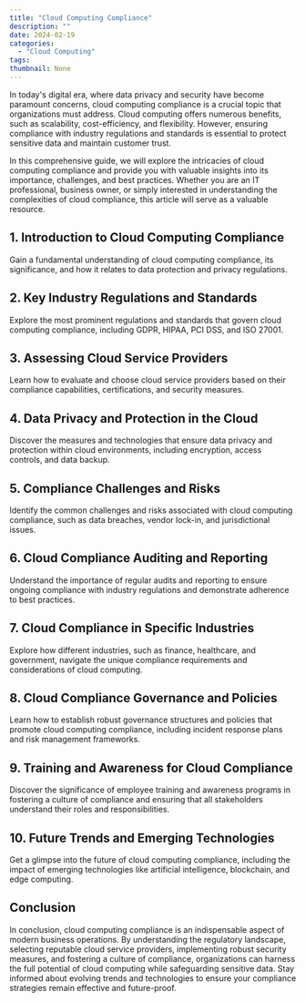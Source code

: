 ```yaml
---
title: "Cloud Computing Compliance"
description: ""
date: 2024-02-19
categories:
  - "Cloud Computing"
tags:
thumbnail: None
---
```


<p>In today's digital era, where data privacy and security have become paramount concerns, cloud computing compliance is a crucial topic that organizations must address. Cloud computing offers numerous benefits, such as scalability, cost-efficiency, and flexibility. However, ensuring compliance with industry regulations and standards is essential to protect sensitive data and maintain customer trust.</p>

<p>In this comprehensive guide, we will explore the intricacies of cloud computing compliance and provide you with valuable insights into its importance, challenges, and best practices. Whether you are an IT professional, business owner, or simply interested in understanding the complexities of cloud compliance, this article will serve as a valuable resource.</p>

<h2>1. Introduction to Cloud Computing Compliance</h2>
<p>Gain a fundamental understanding of cloud computing compliance, its significance, and how it relates to data protection and privacy regulations.</p>

<h2>2. Key Industry Regulations and Standards</h2>
<p>Explore the most prominent regulations and standards that govern cloud computing compliance, including GDPR, HIPAA, PCI DSS, and ISO 27001.</p>

<h2>3. Assessing Cloud Service Providers</h2>
<p>Learn how to evaluate and choose cloud service providers based on their compliance capabilities, certifications, and security measures.</p>

<h2>4. Data Privacy and Protection in the Cloud</h2>
<p>Discover the measures and technologies that ensure data privacy and protection within cloud environments, including encryption, access controls, and data backup.</p>

<h2>5. Compliance Challenges and Risks</h2>
<p>Identify the common challenges and risks associated with cloud computing compliance, such as data breaches, vendor lock-in, and jurisdictional issues.</p>

<h2>6. Cloud Compliance Auditing and Reporting</h2>
<p>Understand the importance of regular audits and reporting to ensure ongoing compliance with industry regulations and demonstrate adherence to best practices.</p>

<h2>7. Cloud Compliance in Specific Industries</h2>
<p>Explore how different industries, such as finance, healthcare, and government, navigate the unique compliance requirements and considerations of cloud computing.</p>

<h2>8. Cloud Compliance Governance and Policies</h2>
<p>Learn how to establish robust governance structures and policies that promote cloud computing compliance, including incident response plans and risk management frameworks.</p>

<h2>9. Training and Awareness for Cloud Compliance</h2>
<p>Discover the significance of employee training and awareness programs in fostering a culture of compliance and ensuring that all stakeholders understand their roles and responsibilities.</p>

<h2>10. Future Trends and Emerging Technologies</h2>
<p>Get a glimpse into the future of cloud computing compliance, including the impact of emerging technologies like artificial intelligence, blockchain, and edge computing.</p>

<h2>Conclusion</h2>
<p>In conclusion, cloud computing compliance is an indispensable aspect of modern business operations. By understanding the regulatory landscape, selecting reputable cloud service providers, implementing robust security measures, and fostering a culture of compliance, organizations can harness the full potential of cloud computing while safeguarding sensitive data. Stay informed about evolving trends and technologies to ensure your compliance strategies remain effective and future-proof.</p>